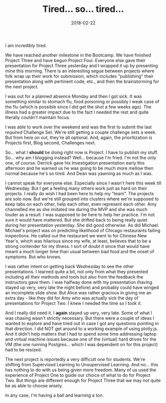 ﻿---
layout: post
title: "Tired... so... tired..."
date: 2018-02-22
categories: [Metis]
tags: []
---

I am incredibly tired.

We have reached another milestone in the Bootcamp.  We have finished Project Three and have begun Project Four.
Everyone else gave their presentation for Project Three yesterday and I wrapped it up by presenting mine
this morning.  There is an interesting segue between projects where folk wrap up their work for submission,
which includes "publishing" their presentation along with pertinent code, etc., and then the brainstorming
for the next project.

I was out for a planned absence Monday and then I got sick.  It was something similar to stomach flu, food
poisoning or possibly I weak case of the flu (which is possible since I did get the shot a few weeks ago).
The illness had a greater impact due to the fact I needed the rest and quite literally couldn't maintain
focus.

I was able to work over the weekend and was the first to submit the last *required* Challenge Set.  We're
still getting a couple challenge sets a week.  But from here on out, they're all optional.  And, again, the
prioritization is Projects first, Blog second, Challenges next.

So... what I **should** be doing right now is Project.  I have to publish my stuff.  So... why am I blogging
instead?  Well... because I'm fried.  I'm not the only one, of course.  Derrick gave his Investigation
presentation early this afternoon and he warned us he was going to be much more mellow then normal because
he's so tired.  And Dean was yawning as much as I was.

I cannot speak for everyone else.  Especially since I wasn't here this week till Wednesday.  But I get a
feeling many others work just as hard on their projects.  I really do wish I had been here to help my
"team".  The projects are solo now.  But we're still grouped into clusters where we're supposed to keep
tabs on each other, help each other, even represent each other.  Amy channelled me as she imitated me during
the MVP and she was much louder as a result.  I was supposed to be here to help her practice.  I'm not
sure it would have mattered.  But she drifted back to being really quiet during her presentation 
yesterday.  She did good otherwise.  As did Michael.  Michael's project was on predicting likelihood of
Chicago restaurants failing inspections.  He called out the restaurant we went to for Chinese New Year's,
which was hilarious since my wife, at least, believes that to be a strong contender for my illness.  I
sort of doubt it since that would have meant a much longer time than usual between bad food and the
onset of symptoms.  But who knows.

I was rather intent on getting back Wednesday to see the other presentations.  I learned quite a bit,
not only from what they presented including all their methods and tools but also from the feedback
the instructors gave them.  I was halfway done with my presentation (having stayed up very, very late
the night before) and probably could have winged an incomplete slide show.  But Alice was rather
gracious in giving me an extra day - like they did for Amy who was actually sick the day of presentations
for Project Two.  I knew I needed the time so I took it.

And I really did need it.  I **again** stayed up very, very late.  Some of what I was chasing wasn't
strictly necessary.  But there were a couple of ideas I wanted to explore and have tried out in case
I got any questions pointing in that direction.  I did NOT get around to a working example of using
plotly.js.  And it didn't help matters that I had to spend some time addressing laptop and virtual
machine issues because one of the (virtual) hard drives for the VM (the one running Postgres... which
I was dependent on for this project) had to be resized.

The next project is reportedly a very difficult one for students.  We're shifting from Supervised
Learning to Unsupervised Learning.  And no... this has nothing to do with us being given more freedom.
Many of us used the experience of Project One to guide our choice of what to do for Project Two.
But things are different enough for Project Three that we may not quite be as able to choose wisely.

In any case, I'm having a ball and learning a ton.


